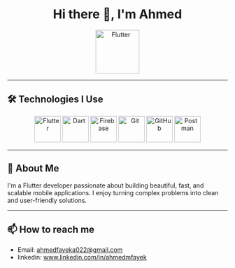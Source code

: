 <h1 align="center">Hi there 👋, I'm Ahmed</h1>

<p align="center">
  <img src="https://storage.googleapis.com/cms-storage-bucket/0dbfcc7a59cd1cf16282.png" alt="Flutter" width="100"/>
</p>

---

## 🛠 Technologies I Use

<p align="center">
  <img src="https://cdn.jsdelivr.net/gh/devicons/devicon/icons/flutter/flutter-original.svg" alt="Flutter" width="60"/>
  <img src="https://cdn.jsdelivr.net/gh/devicons/devicon/icons/dart/dart-original.svg" alt="Dart" width="60"/>
  <img src="https://cdn.jsdelivr.net/gh/devicons/devicon/icons/firebase/firebase-plain.svg" alt="Firebase" width="60"/>
  <img src="https://cdn.jsdelivr.net/gh/devicons/devicon/icons/git/git-original.svg" alt="Git" width="60"/>
  <img src="https://cdn.jsdelivr.net/gh/devicons/devicon/icons/github/github-original.svg" alt="GitHub" width="60"/>
  <img src="https://www.vectorlogo.zone/logos/getpostman/getpostman-icon.svg" alt="Postman" width="60"/>
</p>

---

## 📱 About Me

I'm a Flutter developer passionate about building beautiful, fast, and scalable mobile applications. I enjoy turning complex problems into clean and user-friendly solutions.

---

## 📫 How to reach me

- Email: ahmedfayeka022@gmail.com
- linkedin: www.linkedin.com/in/ahmedmfayek
